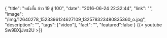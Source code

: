 
{
  "title": "หนังสั้น ก้าว 19 สู่ 100",
  "date": "2016-06-24 22:32:44",
  "link": "",
  "image": "/img/12640278_1523396124627109_132578323480835360_o.jpg",
  "description": "",
  "tags": ["video"],
  "fact": "",
  "featured":false
}
{{< youtube Sw9BXjJvs2U >}}
